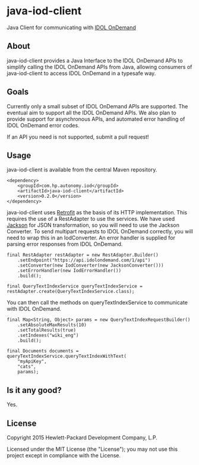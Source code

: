 # java-iod-client

Java Client for communicating with [IDOL OnDemand](http://www.idolondemand.com)

## About
java-iod-client provides a Java Interface to the IDOL OnDemand APIs to simplify calling the IDOL OnDemand APIs from Java,
allowing consumers of java-iod-client to access IDOL OnDemand in a typesafe way.

## Goals
Currently only a small subset of IDOL OnDemand APIs are supported. The eventual aim to support all the IDOL OnDemand
APIs. We also plan to provide support for asynchronous APIs, and automated error handling of IDOL OnDemand error codes.

If an API you need is not supported, submit a pull request!

## Usage

java-iod-client is available from the central Maven repository.

    <dependency>
        <groupId>com.hp.autonomy.iod</groupId>
        <artifactId>java-iod-client</artifactId>
        <version>0.2.0</version>
    </dependency>

java-iod-client uses [Retrofit](http://square.github.io/retrofit/) as the basis of its HTTP implementation. This
requires the use of a RestAdapter to use the services. We have used [Jackson](https://github.com/FasterXML/jackson) for
JSON transformation, so you will need to use the Jackson Converter. To send multipart requests to IDOL OnDemand
correctly, you will need to wrap this in an IodConverter. An error handler is supplied for parsing error responses from
IDOL OnDemand.

    final RestAdapter restAdapter = new RestAdapter.Builder()
        .setEndpoint("https://api.idolondemand.com/1/api")
        .setConverter(new IodConverter(new JacksonConverter()))
        .setErrorHandler(new IodErrorHandler())
        .build();

    final QueryTextIndexService queryTextIndexService = restAdapter.create(QueryTextIndexService.class);

You can then call the methods on queryTextIndexService to communicate with IDOL OnDemand.

    final Map<String, Object> params = new QueryTextIndexRequestBuilder()
        .setAbsoluteMaxResults(10)
        .setTotalResults(true)
        .setIndexes("wiki_eng")
        .build();

    final Documents documents = queryTextIndexService.queryTextIndexWithText(
        "myApiKey",
        "cats",
        params);

## Is it any good?
Yes.

## License
Copyright 2015 Hewlett-Packard Development Company, L.P.

Licensed under the MIT License (the "License"); you may not use this project except in compliance with the License.